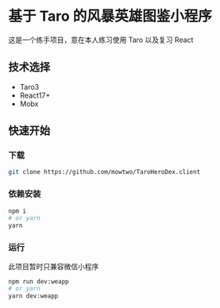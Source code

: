 # 基于 Taro 的风暴英雄图鉴小程序

这是一个练手项目，意在本人练习使用 Taro 以及复习 React

## 技术选择

- Taro3
- React17+
- Mobx

## 快速开始

### 下载

```bash
git clone https://github.com/mowtwo/TaroHeroDex.client
```

### 依赖安装

```bash
npm i
# or yarn
yarn
```

### 运行

此项目暂时只兼容微信小程序

```bash
npm run dev:weapp
# or yarn
yarn dev:weapp
```
